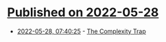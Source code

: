 # [Published on 2022-05-28](index.md)

* [2022-05-28, 07:40:25](https://news.ycombinator.com/item?id=31538380) - [The Complexity Trap](https://consciousnessofsheep.co.uk/2022/05/27/the-complexity-trap/)
